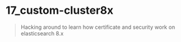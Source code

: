 # 17_custom-cluster8x
> Hacking around to learn how certificate and security work on elasticsearch 8.x